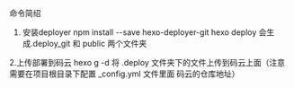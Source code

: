 命令简绍
1. 安装deployer
 npm install --save hexo-deployer-git
 hexo deploy
会生成.deploy_git 和 public 两个文件夹

2.上传部署到码云
 hexo g -d
将 .deploy 文件夹下的文件上传到码云上面（注意需要在项目根目录下配置 _config.yml 文件里面 码云的仓库地址）

